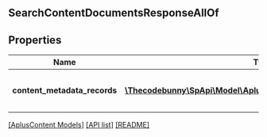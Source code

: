 ## SearchContentDocumentsResponseAllOf

## Properties

Name | Type | Description | Notes
------------ | ------------- | ------------- | -------------
**content_metadata_records** | [**\Thecodebunny\SpApi\Model\AplusContent\ContentMetadataRecord[]**](ContentMetadataRecord.md) | A list of A+ Content metadata records. |

[[AplusContent Models]](../) [[API list]](../../Api) [[README]](../../../README.md)
